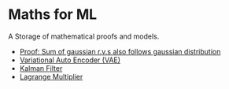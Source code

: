 # Maths for ML

A Storage of mathematical proofs and models.

* [Proof: Sum of gaussian r.v.s also follows gaussian distribution](./proof%20of%20sum%20of%20gaussians.pdf)
* [Variational Auto Encoder (VAE)](./VAE.pdf)
* [Kalman Filter](./kalman%20filter.pdf)
* [Lagrange Multiplier](./Lagrange%20Multiplier.pdf)
